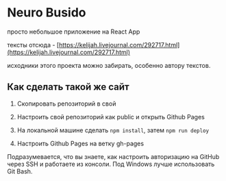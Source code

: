 # Neuro Busido

просто небольшое приложение на React App

тексты отсюда - [https://kelijah.livejournal.com/292717.html](https://kelijah.livejournal.com/292717.html)

исходники этого проекта можно забирать, особенно автору текстов.


## Как сделать такой же сайт

1. Скопировать репозиторий в свой

2. Настроить свой репозиторий как public и открыть Github Pages

3. На локальной машине сделать `npm install`, затем `npm run deploy`

4. Настроить  Github Pages на ветку gh-pages 

Подразумевается, что вы знаете, как настроить авторизацию на GitHub через SSH и работаете из консоли. Под Windows лучше использовать Git Bash.